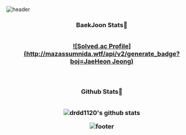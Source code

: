 ![header](https://capsule-render.vercel.app/api?type=waving&color=gradient&height=250&section=header&text=Jae%20Heon%20Jeong&fontSize=30)

<h3 align="center"> BaekJoon Stats🎲
<br/><br/>

[![Solved.ac Profile](http://mazassumnida.wtf/api/v2/generate_badge?boj=JaeHeon Jeong)](https://solved.ac/drdd1120/)

<br/>

<h3 align="center"> Github Stats💪
<br/><br/>
   
![drdd1120's github stats](https://github-readme-stats.vercel.app/api?username=drdd1120&show_icons=true)

![footer](https://capsule-render.vercel.app/api?type=waving&color=gradient&height=200&section=footer)
